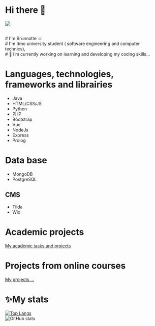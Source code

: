 ## <h1>Hi there 👋</h1>
<p>
  <img src = "https://user-images.githubusercontent.com/82088279/177901847-89d24bcf-564f-45b6-a77f-09d92f624a1f.gif" align = "center">
</p><br/>
# I'm Brunnotte ☺️ <br/>
# I'm Itmo university student ( software engineering and computer technics), <br/>
# 🔭 I’m currently working on learning and developing my coding skills...

## <h1>Languages, technologies, frameworks and librairies</h1>
- Java
- HTML/CSS/JS
- Python
- PHP
- Bootstrap
- Vue
- NodeJs
- Express
- Prolog

## <h1>Data base</h1>
- MongoDB
- PostgreSQL

## CMS
- Tilda
- Wix

## <h1>Academic projects</h1>
[My academic tasks and projects](https://gitlab.se.ifmo.ru/briseisse)

## <h1>Projects from online courses</h1>
[My projects ...](hhttps://github.com/sabahoth-Exercises)


## <h1>✨My stats</h1>
[![Top Langs](https://github-readme-stats.vercel.app/api/top-langs/?username=sabahoth01&layout=compact)](https://github.com/sabahoth01/github-readme-stats)<br/>
![GitHub stats](https://github-readme-stats.vercel.app/api?username=sabahoth01&show_icons=true&theme=radical)

<!--
**sabahoth01/sabahoth01** is a ✨ _special_ ✨ repository because its `README.md` (this file) appears on your GitHub profile.

Here are some ideas to get you started:

- 🔭 I’m currently working on ...
- 🌱 I’m currently learning ...
- 👯 I’m looking to collaborate on ...
- 🤔 I’m looking for help with ...
- 💬 Ask me about ...
- 📫 How to reach me: ...
- 😄 Pronouns: ...
- ⚡ Fun fact: ...
-->
